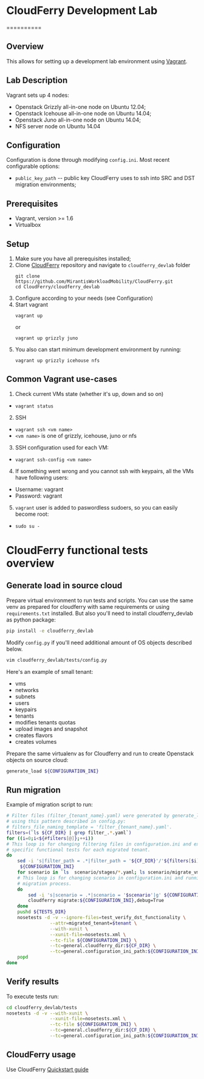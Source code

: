 # CloudFerry Development Lab
==========

## Overview

This allows for setting up a development lab environment using
[Vagrant](http://www.vagrantup.com/downloads.html).

## Lab Description

Vagrant sets up 4 nodes:
 - Openstack Grizzly all-in-one node on Ubuntu 12.04;
 - Openstack Icehouse all-in-one node on Ubuntu 14.04;
 - Openstack Juno all-in-one node on Ubuntu 14.04;
 - NFS server node on Ubuntu 14.04

## Configuration

Configuration is done through modifying `config.ini`. Most recent configurable
options:

 - `public_key_path` -- public key CloudFerry uses to ssh into SRC and DST
   migration environments;

## Prerequisites

 - Vagrant, version >= 1.6
 - Virtualbox

## Setup

 1. Make sure you have all prerequisites installed;
 2. Clone [CloudFerry](https://github.com/MirantisWorkloadMobility/CloudFerry)
    repository and navigate to `cloudferry_devlab` folder
    ```
    git clone https://github.com/MirantisWorkloadMobility/CloudFerry.git
    cd CloudFerry/cloudferry_devlab
    ```
 3. Configure according to your needs (see Configuration)
 4. Start vagrant
    ```
    vagrant up
    ```
    or
    ```
    vagrant up grizzly juno
    ```
 5. You also can start minimum development environment by running:
    ```
    vagrant up grizzly icehouse nfs
    ```

## Common Vagrant use-cases

 1. Check current VMs state (whether it's up, down and so on)
   - `vagrant status`
 2. SSH
   - `vagrant ssh <vm name>`
   - `<vm name>` is one of grizzly, icehouse, juno or nfs
 3. SSH configuration used for each VM:
   - `vagrant ssh-config <vm name>`
 4. If something went wrong and you cannot ssh with keypairs, all the VMs have
    following users:
   - Username: vagrant
   - Password: vagrant
 5. `vagrant` user is added to paswordless sudoers, so you can easily become
    root:
   - `sudo su -`

CloudFerry functional tests overview
==========

## Generate load in source cloud

Prepare virtual environment to run tests and scripts. You can use the same
venv as prepared for cloudferry with same requirements or using
`requirements.txt` installed. But also you'll need to install cloudferry_devlab
 as python package:
```bash
pip install -e cloudferry_devlab
```

Modify `config.py` if you'll need additional amount of OS objects described
below.
```bash
vim cloudferry_devlab/tests/config.py
```

Here's an example of small tenant:
- vms
- networks
- subnets
- users
- keypairs
- tenants
- modifies tenants quotas
- upload images and snapshot
- creates flavors
- creates volumes

Prepare the same virtualenv as for Cloudferry and run to create Openstack
objects on source cloud:
```bash
generate_load ${CONFIGURATION_INI}
```

## Run migration

Example of migration script to run:
```bash
# Filter files (filter_{tenant_name}.yaml) were generated by generate_load
# using this pattern described in config.py:
# filters_file_naming_template = 'filter_{tenant_name}.yaml'.
filters=(`ls ${CF_DIR} | grep filter_.*.yaml`)
for ((i=0;i<${#filters[@]};++i))
# This loop is for changing filtering files in configuration.ini and executing
# specific functional tests for each migrated tenant.
do
    sed -i 's|filter_path = .*|filter_path = '${CF_DIR}'/'${filters[$i]}'|g' \
     ${CONFIGURATION_INI}
    for scenario in `ls  scenario/stages/*.yaml; ls scenario/migrate_vms.yaml`
    # This loop is for changing scenario in configuration.ini and running
    # migration process.
    do
        sed -i 's|scenario = .*|scenario = '$scenario'|g' ${CONFIGURATION_INI}
        cloudferry migrate:${CONFIGURATION_INI},debug=True
    done
    pushd ${TESTS_DIR}
    nosetests -d -v --ignore-files=test_verify_dst_functionality \
                --attr=migrated_tenant=$tenant \
                --with-xunit \
                --xunit-file=nosetests.xml \
                --tc-file ${CONFIGURATION_INI} \
                --tc=general.cloudferry_dir:${CF_DIR} \
                --tc=general.configuration_ini_path:${CONFIGURATION_INI}
    popd
done
```

## Verify results

To execute tests run:
```bash
cd cloudferry_devlab/tests
nosetests -d -v --with-xunit \
                --xunit-file=nosetests.xml \
                --tc-file ${CONFIGURATION_INI} \
                --tc=general.cloudferry_dir:${CF_DIR} \
                --tc=general.configuration_ini_path:${CONFIGURATION_INI}
```

## CloudFerry usage

Use CloudFerry [Quickstart guide](https://github.com/MirantisWorkloadMobility/CloudFerry/blob/master/QUICKSTART.md)
